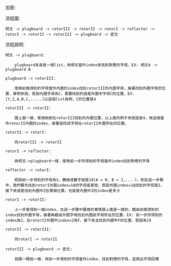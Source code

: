 加密:

流程圖:

	明文 -> plugboard -> rotorIII -> rotorII -> rotorI -> reflector -> rotorI -> rotorII -> rotorIII -> plugboard -> 密文
		
流程說明:
	
	明文 -> plugboard:
		
		plugboard本身是一個list，用明文當作index來找到對應的字母，EX: 明文A -> plugboard B
			
	plugboard -> rotorIII:
		
		使用前面得到的字母當作內圈的index找到rotorIII的內圈字母，接著找到外圈字母的位置，舉例來說，假設內圈字母為C，需要找到的就是外圈中字母C的位置，EX: [Y,Z,A,B,C,.....]以這個list為例，C的位置是4
			
	rotorIII -> rotorII:
			
		跟上面一樣，使用剛剛在rotorIII找到的外圈位置，以上面的例子來說就是4，用這個當作rotorII內圈的index，接著就找該字母在rotorII外圈所在的位置。
		
	rotorII -> rotorI:
			
		同rotorIII -> rotorII
		
	rotorI -> reflector:
			
		與明文->plugboard一樣，使用前一步所得到的字母當作index找到對應的字母
		
	reflector -> rotorI:
			
		假設前一步得到的字母為S，轉換成數字就是18(A = 0, B = 1,....)，則在這一步驟中，我們要先找到rotorI外圈index=18的字母是甚麼，假設外圈index=18找到的字母是Z，接下來就是找到內圈中Z在哪個位置，也就是內圈中Z的index是多少
		
	rotorI -> rotorII:
			
		上一步會得到一個index，在這一步驟中要做的事情跟上面是一樣的，藉由前面得到的index找到外圈字母，接著再藉由外圈字母找到內圈該字母所在的位置，EX: 前一步所得到的index為2，在rotorII外圈中index=2為F，接下來去找到內圈中F的位置，假設為19
		
	rotorII -> rotorIII:
			
		同rotorI -> rotorII
		
	rotorIII -> plugboard -> 密文:
			
		就跟一開始一樣，用前一步得到的字母當作index，找到對應的字母，並將此字母回傳
